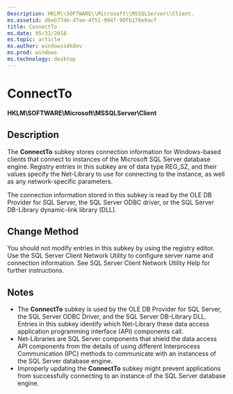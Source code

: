 ```yaml
---
Description: HKLM\\SOFTWARE\\Microsoft\\MSSQLServer\\Client.
ms.assetid: d6eb774b-d7ae-4f51-9947-90fb176e9acf
title: ConnectTo
ms.date: 05/31/2018
ms.topic: article
ms.author: windowssdkdev
ms.prod: windows
ms.technology: desktop
---
```


# ConnectTo

**HKLM\\SOFTWARE\\Microsoft\\MSSQLServer\\Client**

## Description

The **ConnectTo** subkey stores connection information for Windows-based clients that connect to instances of the Microsoft SQL Server database engine. Registry entries in this subkey are of data type REG\_SZ, and their values specify the Net-Library to use for connecting to the instance, as well as any network-specific parameters.

The connection information stored in this subkey is read by the OLE DB Provider for SQL Server, the SQL Server ODBC driver, or the SQL Server DB-Library dynamic-link library (DLL).

## Change Method

You should not modify entries in this subkey by using the registry editor. Use the SQL Server Client Network Utility to configure server name and connection information. See SQL Server Client Network Utility Help for further instructions.

## Notes

-   The **ConnectTo** subkey is used by the OLE DB Provider for SQL Server, the SQL Server ODBC Driver, and the SQL Server DB-Library DLL. Entries in this subkey identify which Net-Library these data access application programming interface (API) components call.
-   Net-Libraries are SQL Server components that shield the data access API components from the details of using different Interprocess Communication (IPC) methods to communicate with an instancess of the SQL Server database engine.
-   Improperly updating the **ConnectTo** subkey might prevent applications from successfully connecting to an instance of the SQL Server database engine.

 

 



